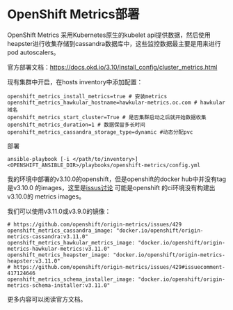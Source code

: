 # OpenShift Metrics部署

OpenShift Metrics 采用Kubernetes原生的kubelet api提供数据，然后使用 heapster进行收集存储到cassandra数据库中，这些监控数据最主要是用来进行 pod autoscalers。

官方部署文档：https://docs.okd.io/3.10/install_config/cluster_metrics.html

现有集群中开启，在hosts inventory中添加配置：

```
openshift_metrics_install_metrics=true # 安装metrics
openshift_metrics_hawkular_hostname=hawkular-metrics.oc.com # hawkular域名
openshift_metrics_start_cluster=True # 是否集群启动之后就开始数据收集
openshift_metrics_duration=1 # 数据保留多长时间
openshift_metrics_cassandra_storage_type=dynamic #动态分配pvc

```
部署
```
ansible-playbook [-i </path/to/inventory>] <OPENSHIFT_ANSIBLE_DIR>/playbooks/openshift-metrics/config.yml 
```
我的环境中部署的v3.10.0的openshift，但是openshift的docker hub中并没有tag是v3.10.0 的images，这里是[issus讨论](https://github.com/openshift/origin-metrics/issues/429)  可能是openshift 的ci环境没有构建出v3.10.0的 metrics images。

我们可以使用v3.11.0或v3.9.0的镜像：
```
# https://github.com/openshift/origin-metrics/issues/429
openshift_metrics_cassandra_image: "docker.io/openshift/origin-metrics-cassandra:v3.11.0"
openshift_metrics_hawkular_metrics_image: "docker.io/openshift/origin-metrics-hawkular-metrics:v3.11.0"
openshift_metrics_heapster_image: "docker.io/openshift/origin-metrics-heapster:v3.11.0"
# https://github.com/openshift/origin-metrics/issues/429#issuecomment-417124646
openshift_metrics_schema_installer_image: "docker.io/openshift/origin-metrics-schema-installer:v3.11.0"
```


更多内容可以阅读官方文档。